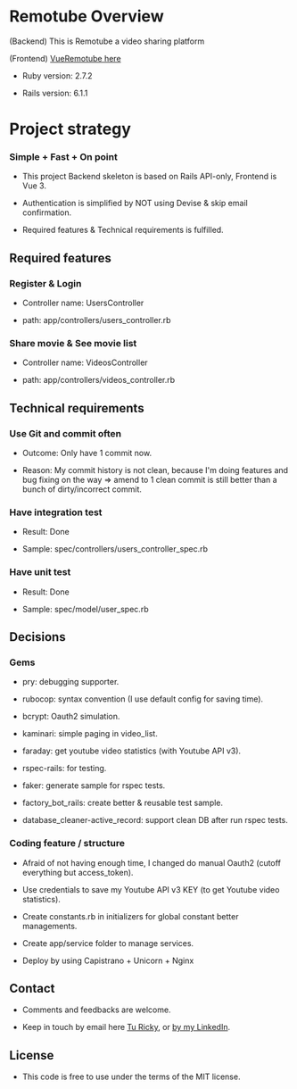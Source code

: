 # Remotube Overview

(Backend) This is Remotube a video sharing platform

(Frontend) [VueRemotube here](https://github.com/heo001997/remotube-vue)

* Ruby version: 2.7.2

* Rails version: 6.1.1

# Project strategy

### Simple + Fast + On point

* This project Backend skeleton is based on Rails API-only, Frontend is Vue 3.

* Authentication is simplified by NOT using Devise & skip email confirmation.

* Required features & Technical requirements is fulfilled. 

## Required features

### Register & Login

* Controller name: UsersController

* path: app/controllers/users_controller.rb

### Share movie & See movie list

* Controller name: VideosController

* path: app/controllers/videos_controller.rb

## Technical requirements

### Use Git and commit often
 
* Outcome: Only have 1 commit now.

* Reason: My commit history is not clean, because I'm doing features and bug fixing on the way => amend to 1 clean commit is still better than a bunch of dirty/incorrect commit.

### Have integration test

* Result: Done

* Sample: spec/controllers/users_controller_spec.rb

### Have unit test

* Result: Done

* Sample: spec/model/user_spec.rb

## Decisions

### Gems

* pry: debugging supporter.

* rubocop: syntax convention (I use default config for saving time).

* bcrypt: Oauth2 simulation.

* kaminari: simple paging in video_list.

* faraday: get youtube video statistics (with Youtube API v3).

* rspec-rails: for testing.

* faker: generate sample for rspec tests.

* factory_bot_rails: create better & reusable test sample.

* database_cleaner-active_record: support clean DB after run rspec tests.

### Coding feature / structure

* Afraid of not having enough time, I changed do manual Oauth2 (cutoff everything but access_token).  

* Use credentials to save my Youtube API v3 KEY (to get Youtube video statistics).

* Create constants.rb in initializers for global constant better managements.

* Create app/service folder to manage services.

* Deploy by using Capistrano + Unicorn + Nginx

## Contact

* Comments and feedbacks are welcome.

* Keep in touch by email here [Tu Ricky](nguyentientu44.dev@gmail.com), or [by my LinkedIn](https://www.linkedin.com/in/tu-ricky/).

## License

* This code is free to use under the terms of the MIT license.
